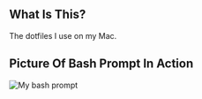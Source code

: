 What Is This?
-------------

The dotfiles I use on my Mac.


Picture Of Bash Prompt In Action
--------------------------------

![My bash prompt](http://i.imgur.com/S5LiR.png)
